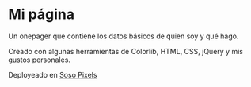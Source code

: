 # Mi página

Un onepager que contiene los datos básicos de quien soy y qué hago.

Creado con algunas herramientas de Colorlib, HTML, CSS, jQuery y mis gustos personales.

Deployeado en [Soso Pixels](https://sosopixels.ml/)
